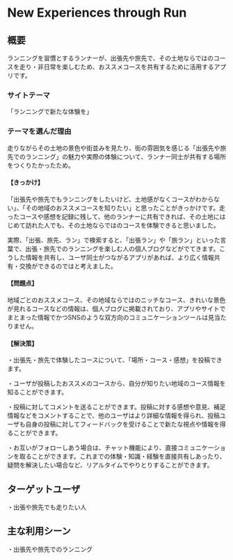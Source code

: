 # New Experiences through Run
## 概要
ランニングを習慣とするランナーが、出張先や旅先で、その土地ならではのコースを走り・非日常を楽しむため、おススメコースを共有するために活用するアプリです。

### サイトテーマ
「ランニングで新たな体験を」

### テーマを選んだ理由
走りながらその土地の景色や街並みを見たり、街の雰囲気を感じる「出張先や旅先でのランニング」の魅力や実際の体験について、ランナー同士が共有する場所をつくりたかったため。

#### 【きっかけ】
「出張先や旅先でもランニングをしたいけど、土地感がなくコースがわからない」、「その地域のおススメコースを知りたい」と思ったことがきっかけです。走ったコースや感想を記録に残して、他のランナーに共有できれば、その土地にはじめて訪れた人でも、その土地ならではのコースを体験できると思いました。

実際、「出張、旅先、ラン」で検索すると、「出張ラン」や「旅ラン」といった言葉で、出張・旅先でのランニングを楽しむ人の個人ブログなどがでてきます。こうした情報を共有し、ユーザ同士がつながるアプリがあれば、より広く情報共有・交換ができるのではと考えました。

#### 【問題点】
地域ごとのおススメコース、その地域ならではのニッチなコース、きれいな景色が見れるコースなどの情報は、個人ブログに掲載されており、アプリやサイトでまとまった情報でかつSNSのような双方向のコミュニケーションツールは見当たりません。

#### 【解決策】
・出張先・旅先で体験したコースについて、「場所・コース・感想」を投稿できます。

・ユーザが投稿したおススメのコースから、自分が知りたい地域のコース情報を知ることができます。

・投稿に対してコメントを送ることができます。投稿に対する感想や意見、補足情報などをコメントすることで、他のユーザはより詳細な情報を得られ、投稿ユーザも自身の投稿に対してフィードバックを受けることで新たな視点や情報を得ることができます。

・お互いがフォローしあう場合は、チャット機能により、直接コミュニケーションを取ることができます。これまでの体験・知識・経験を直接共有しあったり、疑問を解決したい場合など、リアルタイムでやりとりすることができます。


## ターゲットユーザ
・出張や旅先でも走りたい人

## 主な利用シーン
・出張先や旅先でのランニング
